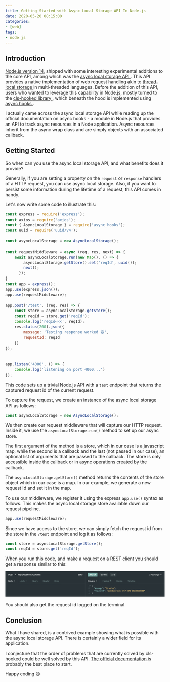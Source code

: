 ```yaml
---
title: Getting Started with Async Local Storage API In Node.js
date: 2020-05-20 08:15:00
categories:
- [web]
tags:
- node js
---
```


## Introduction

 <a rel="nofollow noopener" target="_blank" href="https://nodejs.org/api/documentation.html">Node.js version 14</a>, shipped with some interesting experimental additions to the core API, among which was the <a rel="nofollow noopener" target="_blank" href="https://nodejs.org/api/async_hooks.html#async_hooks_class_asynclocalstorage">async local storage API </a>. This API provides a native implementation of web request handling akin to <a rel="nofollow noopener" target="_blank" href="https://www.c-sharpcorner.com/UploadFile/1d42da/working-with-thread-local-storagetls-in-C-Sharp/">thread-local storage </a> in multi-threaded languages. Before the addition of this API, users who wanted to leverage this capability in Node.js, mostly turned to the <a rel="nofollow noopener" target="_blank" href="https://github.com/Jeff-Lewis/cls-hooked">cls-hooked library </a>, which beneath the hood is implemented using <a rel="nofollow noopener" target="_blank" href="https://nodejs.org/api/async_hooks.html#async_hooks_async_hooks">async hooks </a>.

I actually came across the async local storage API while reading up the official documentation on async hooks -  a module in Node.js that provides an API to track async resources in a Node application. Async resources inherit from the async wrap class and are simply objects with an associated callback.

## Getting Started

So when can you use the async local storage API, and what benefits does it provide?

Generally, if you are setting a property on the `request` or `response` handlers of a HTTP request, you can use async local storage. Also, if you want to persist some information during the lifetime of a request, this API comes in handy.

Let's now write some code to illustrate this:

```javascript
const express = require('express');
const axios = require('axios');
const { AsyncLocalStorage } = require('async_hooks');
const uuid = require('uuid/v4');

const asyncLocalStorage = new AsyncLocalStorage();

const requestMiddleware = async (req, res, next) => {
    await asyncLocalStorage.run(new Map(), () => {
        asyncLocalStorage.getStore().set('reqId', uuid());
        next();
      });
}
const app = express();
app.use(express.json());
app.use(requestMiddleware);

app.post('/test', (req, res) => {
    const store = asyncLocalStorage.getStore();
    const reqId = store.get('reqId');
    console.log('reqId<<<', reqId);
    res.status(200).json({
        message: 'Testing response worked 😄',
        requestId: reqId
    })
});


app.listen('4000', () => {
    console.log('listening on port 4000...')
});
```

This code sets up a trivial Node.js API with a `test` endpoint that returns the captured request id of the current request.

To capture the request, we create an instance of the async local storage API as follows:

```javascript
const asyncLocalStorage = new AsyncLocalStorage();
```

We then create our request middleware that will capture our HTTP request. Inside it, we use the `asyncLocalStorage.run()` method to set up our async store.

The first argument of the method is a store, which in our case is a javascript map, while the second is a callback and the last (not passed in our case), an optional list of arguments that are passed to the callback. The store is only accessible inside the callback or in async operations created by the callback.

The `asyncLocalStorage.getStore()` method returns the contents of the store object which in our case is a map. In our example, we generate a new request Id and set it in the map.

To use our middleware, we register it using the express `app.use()` syntax as follows. This makes the async local storage store available down our request pipeline.

```javascript
app.use(requestMiddleware);
```

Since we have access to the store, we can simply fetch the request id from the store in the `/test` endpoint and log it as follows:

```javascript
const store = asyncLocalStorage.getStore();
const reqId = store.get('reqId');
```

When you run this code, and make a request on a REST client you should get a response similar to this:

![Screenshot of REST Client](/images/getting-started-with-async-local-storage/screenshot01.png)

You should also get the request id logged on the terminal.

## Conclusion

What I have shared, is a contrived example showing what is possible with the async local storage API. There is certainly a wider field for its application.

I conjecture that the order of problems that are currently solved by cls-hooked could be well solved by this API. <a rel="nofollow noopener" target="_blank" href="https://nodejs.org/api/async_hooks.html#async_hooks_class_asynclocalstorage">The official documentation </a> is probably the best place to start.

Happy coding 😄

